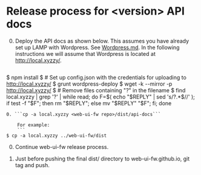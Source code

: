 # Release process for \<version\> API docs

0. Deploy the API docs as shown below. This assumes you have already set up LAMP with Wordpress. See [Wordpress.md](Wordpress.md). In the following instructions we will assume that Wordpress is located at http://local.xyzzy/.


    ```
$ npm install
$ # Set up config.json with the credentials for uploading to http://local.xyzzy/
$ grunt wordpress-deploy
$ wget -k --mirror -p http://local.xyzzy/
$ # Remove files containing "?" in the filename
$ find local.xyzzy | grep '?' | while read; do F=$( echo "$REPLY" | sed 's/\?.*$//' ); if test -f "$F"; then rm "$REPLY"; else mv "$REPLY" "$F"; fi; done
```
0. ```cp -a local.xyzzy <web-ui-fw repo>/dist/api-docs```

    For example:
    ```
$ cp -a local.xyzzy ../web-ui-fw/dist
```

0. Continue web-ui-fw release process.

6. Just before pushing the final dist/ directory to web-ui-fw.github.io, git tag <version> and push.
